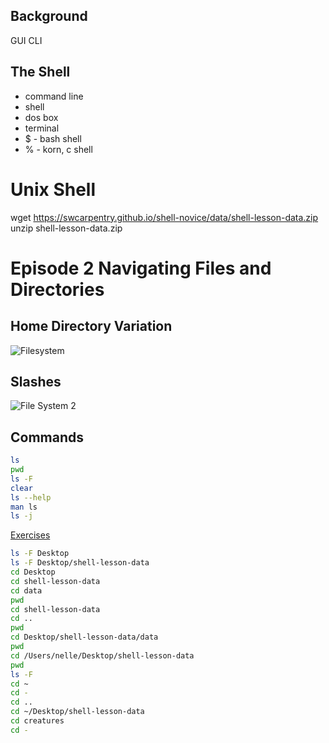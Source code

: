 ## Background
GUI
CLI

## The Shell
- command line
- shell
- dos box
- terminal
- $ - bash shell
- % - korn, c shell

# Unix Shell
wget https://swcarpentry.github.io/shell-novice/data/shell-lesson-data.zip
unzip shell-lesson-data.zip

# Episode 2 Navigating Files and Directories

## Home Directory Variation
![Filesystem](https://newcastlerse-training.github.io/carpentries-unix-exercises/fig/filesystem.svg)

## Slashes
![File System 2](https://newcastlerse-training.github.io/carpentries-unix-exercises/fig/home-directories.svg)


## Commands
```bash
ls
pwd
ls -F
clear
ls --help
man ls
ls -j
```
[Exercises](episode2_ex.md)

```bash
ls -F Desktop
ls -F Desktop/shell-lesson-data
cd Desktop
cd shell-lesson-data
cd data
pwd
cd shell-lesson-data
cd ..
pwd
cd Desktop/shell-lesson-data/data
pwd
cd /Users/nelle/Desktop/shell-lesson-data
pwd
ls -F
cd ~
cd -
cd ..
cd ~/Desktop/shell-lesson-data
cd creatures
cd -
